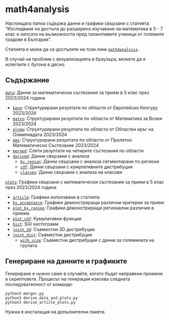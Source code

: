 # math4analysis

Настоящата папка съдържа данни и графики свързани с статията "Изследване на достъпа до разширено изучаване на математика в 5 - 7 клас и липсата на възможности пред талантливите ученици от големите градове в България".

Статията е може да се достъпите на този линк [`math4analysis`]. 

В случай на проблем с визуализацията в браузъра, можете да я изтеглите с бутона в дясно.  

## Съдържание

[`data`]:  Данни за математически състезания за прием в 5 клас през 2023/2024 година
- [`keng`]:    Структурирани резултати по области oт Европейско Кенгуру 2023/2024
- [`matvs`]:   Структурирани резултати по области oт Математика за Всеки 2023/2024
- [`olymp`]:   Структурирани резултати по области oт Областен кръг на Олимпиадата 2023/2024
- [`pms`]:     Структурирани резултати по области oт Пролетно Математическо Състезание 2023/2024 
- [`merged`]:  Сляти резултати на четирите състезания по области
- [`derived`]: Данни свързани с анализа
   - [`by_region`]: Данни свързани с анализа сегментирани по региони
   - [`cdf`]:       Данни свързани с кумулативните дистрибуции
   - [`classes`]:   Данни свързани с анализа на класове

[`plots`]:  Графики свързани с математически състезания за прием в 5 клас през 2023/2024 година
- [`article`]:         Графики използвани в статията
- [`by_acceptance`]:   Графики демонстриращи различни критерии за прием 
- [`plot_by_region`]:       Графики демонстриращи регионални различия в приема
- [`plot_cdf`]:             Кумулативни функции
- [`hist`]:            SGI хистограми
- [`joint_3d`]:        Съвместни 3D дистрибуции
- [`joint_dist`]:      Съвместни дистрибуции
   - [`with_size`]:        Съвместни дистрибуции с данни за големината на групата

## Генериране на данните и графиките

Генериране е нужно само в случайте, когато бъдат направени промени в скриптовете. Процесът на генерация изисква следната последователност от команди:
```
python3 merger.py 
python3 derive_data_and_plots.py
python3 derive_article_plots.py
``` 
Нужна е инсталация на допълнителни пакети.

[`data`]: https://github.com/nouuata/math4analysis/tree/main/data
[`keng`]: https://github.com/nouuata/math4analysis/tree/main/data/keng
[`matvs`]: https://github.com/nouuata/math4analysis/tree/main/data/matvs
[`olymp`]: https://github.com/nouuata/math4analysis/tree/main/data/olymp
[`pms`]: https://github.com/nouuata/math4analysis/tree/main/data/pms
[`merged`]: https://github.com/nouuata/math4analysis/tree/main/data/merged
[`derived`]: https://github.com/nouuata/math4analysis/tree/main/data/derived
[`by_region`]: https://github.com/nouuata/math4analysis/tree/main/data/derived/by_region
[`cdf`]: https://github.com/nouuata/math4analysis/tree/main/data/derived/cdf
[`classes`]: https://github.com/nouuata/math4analysis/tree/main/data/derived/classes
[`plots`]: https://github.com/nouuata/math4analysis/tree/main/plots
[`article`]: https://github.com/nouuata/math4analysis/tree/main/plots/article
[`by_acceptance`]: https://github.com/nouuata/math4analysis/tree/main/plots/by_acceptance
[`plot_by_region`]: https://github.com/nouuata/math4analysis/tree/main/plots/by_region
[`plot_cdf`]: https://github.com/nouuata/math4analysis/tree/main/plots/cdf
[`hist`]: https://github.com/nouuata/math4analysis/tree/main/plots/hist
[`joint_3d`]: https://github.com/nouuata/math4analysis/tree/main/plots/joint_3d
[`joint_dist`]: https://github.com/nouuata/math4analysis/tree/main/plots/joint_dist
[`with_size`]: https://github.com/nouuata/math4analysis/tree/main/plots/joint_dist/with_size
[`math4analysis`]: https://github.com/nouuata/math4analysis/blob/main/math4analysis.pdf